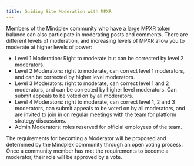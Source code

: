 ```yaml
---
title: Guiding Site Moderation with MPXR
---
```


Members of the Mindplex community who have a large MPXR token balance can also participate in moderating posts and comments. There are different levels of moderation, and increasing levels of MPXR allow you to moderate at higher levels of power:

- Level 1 Moderation: Right to moderate but can be corrected by level 2 moderators.
- Level 2 Moderators: right to moderate, can correct level 1 moderators, and can be corrected by higher level moderators.
- Level 3 Moderators: right to moderate, can correct level 1 and 2 moderators, and can be corrected by higher level moderators. Can submit appeals to be voted on by all moderators.
- Level 4 Moderators: right to moderate, can correct level 1, 2 and 3 moderators, can submit appeals to be voted on by all moderators, and are invited to join in on regular meetings with the team for platform strategy discussions.
- Admin Moderators: roles reserved for official employees of the team.

The requirements for becoming a Moderator will be proposed and determined by the Mindplex community through an open voting process. Once a community member has met the requirements to become a moderator, their role will be approved by a vote.
